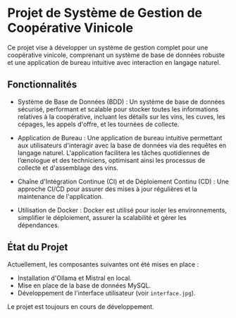 # Projet de Système de Gestion de Coopérative Vinicole

Ce projet vise à développer un système de gestion complet pour une coopérative vinicole, comprenant un système de base de données robuste et une application de bureau intuitive avec interaction en langage naturel.

## Fonctionnalités

- Système de Base de Données (BDD) : Un système de base de données sécurisé, performant et scalable pour stocker toutes les informations relatives à la coopérative, incluant les détails sur les vins, les cuves, les cépages, les appels d'offre, et les tournées de collecte.

- Application de Bureau : Une application de bureau intuitive permettant aux utilisateurs d'interagir avec la base de données via des requêtes en langage naturel. L'application facilitera les tâches quotidiennes de l’œnologue et des techniciens, optimisant ainsi les processus de collecte et d'assemblage des vins.

- Chaîne d'Intégration Continue (CI) et de Déploiement Continu (CD) : Une approche CI/CD pour assurer des mises à jour régulières et la maintenance de l'application.

- Utilisation de Docker : Docker est utilisé pour isoler les environnements, simplifier le déploiement, assurer la scalabilité et gérer les dépendances.

## État du Projet

Actuellement, les composantes suivantes ont été mises en place :

- Installation d'Ollama et Mistral en local.
- Mise en place de la base de données MySQL.
- Développement de l'interface utilisateur (voir `interface.jpg`).

Le projet est toujours en cours de développement.

